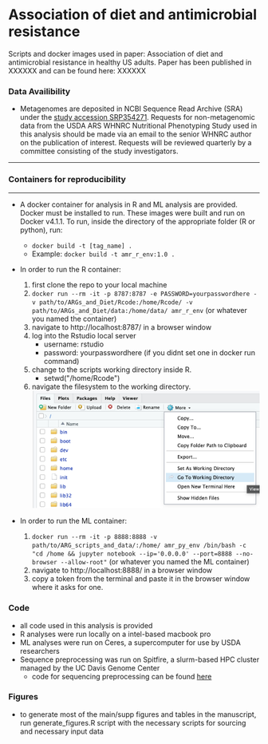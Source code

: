# Association of diet and antimicrobial resistance
 Scripts and docker images used in paper: Association of diet and antimicrobial resistance in healthy US adults. Paper has been published in XXXXXX and can be found here: XXXXXX

### **Data Availibility**
- Metagenomes are deposited in NCBI Sequence Read Archive (SRA) under the [study accession SRP354271](https://dataview.ncbi.nlm.nih.gov/object/PRJNA795985). Requests for non-metagenomic data from the USDA ARS WHNRC Nutritional Phenotyping Study used in this analysis should be made via an email to the senior WHNRC author on the publication of interest. Requests will be reviewed quarterly by a committee consisting of the study investigators.

________________________________________
### **Containers for reproducibility**
_________________________________________________
- A docker container for analysis in R and ML analysis are provided. Docker must be installed to run. These images were built and run on Docker v4.1.1. To run, inside the directory of the appropriate folder (R or python), run: 
    - ```docker build -t [tag_name] .```
    - Example: ```docker build -t amr_r_env:1.0 .```
- In order to run the R container: 
    1. first clone the repo to your local machine
    2. ```docker run --rm -it -p 8787:8787 -e PASSWORD=yourpasswordhere -v path/to/ARGs_and_Diet/Rcode:/home/Rcode/ -v path/to/ARGs_and_Diet/data:/home/data/ amr_r_env``` (or whatever you named the container)
    3. navigate to http://localhost:8787/ in a browser window
    4. log into the Rstudio local server
        - username: rstudio
        - password: yourpasswordhere (if you didnt set one in docker run command)
    5. change to the scripts working directory inside R.
        - setwd("/home/Rcode")
    6. navigate the filesystem to the working directory.
        ![plot showing changing working directory in the file pane](https://github.com/aoliver44/ARGs_and_Diet/blob/main/utilities/readme_picture.png)


- In order to run the ML container: 
    1. ```docker run --rm -it -p 8888:8888 -v path/to/ARG_scripts_and_data/:/home/ amr_py_env /bin/bash -c "cd /home && jupyter notebook --ip='0.0.0.0' --port=8888 --no-browser --allow-root"``` (or whatever you named the ML container)
    2. navigate to http://localhost:8888/ in a browser window
    3. copy a token from the terminal and paste it in the browser window where it asks for one.

### **Code**
- all code used in this analysis is provided
- R analyses were run locally on a intel-based macbook pro
- ML analyses were run on Ceres, a supercomputer for use by USDA researchers
- Sequence preprocessing was run on Spitfire, a slurm-based HPC cluster managed by the UC Davis Genome Center
    - code for sequencing preprocessing can be found [here]()

### **Figures**
- to generate most of the main/supp figures and tables in the manuscript, run generate_figures.R script with the necessary scripts for sourcing and necessary input data